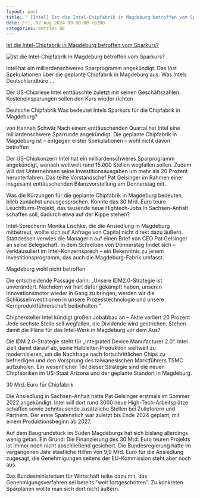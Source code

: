 ```yaml
---
layout: post
title: " [Intel] Ist die Intel-Chipfabrik in Magdeburg betroffen vom Sparkurs?"
date: Fri, 02 Aug 2024 09:00:00 +0200
categories: entries DE
---
```

[Ist die Intel-Chipfabrik in Magdeburg betroffen vom Sparkurs?](https://www.capital.de/wirtschaft-politik/ist-die-intel-chipfabrik-in-magdeburg-betroffen-vom-sparkurs--34942120.html)

![Ist die Intel-Chipfabrik in Magdeburg betroffen vom Sparkurs?](https://image.capital.de/34942228/t/tN/v2/w1440/r1.7778/-/intel-logo-blau.jpg)

Intel hat ein milliardenschweres Sparprogramm angekündigt. Das löst Spekulationen über die geplante Chipfabrik in Magdeburg aus. Was Intels Deutschlandbüro ...

Der US-Chipriese Intel enttäuschte zuletzt mit seinen Geschäftszahlen. Kosteneinsparungen sollen den Kurs wieder richten

Deutsche Chipfabrik Was bedeutet Intels Sparkurs für die Chipfabrik in Magdeburg?

von Hannah Schwär Nach einem enttäuschenden Quartal hat Intel eine milliardenschwere Sparrunde angekündigt. Die geplante Chipfabrik in Magdeburg ist – entgegen erster Spekulationen – wohl nicht davon betroffen

Der US-Chipkonzern Intel hat ein milliardenschweres Sparprogramm angekündigt, wonach weltweit rund 15.000 Stellen wegfallen sollen. Zudem will das Unternehmen seine Investitionsausgaben um mehr als 20 Prozent herunterfahren. Das teilte Vorstandschef Pat Gelsinger im Rahmen einer insgesamt enttäuschenden Bilanzvorstellung am Donnerstag mit.

Was die Kürzungen für die geplante Chipfabrik in Magdeburg bedeuten, blieb zunächst unausgesprochen. Könnte das 30 Mrd. Euro teure Leuchtturm-Projekt, das tausende neue Hightech-Jobs in Sachsen-Anhalt schaffen soll, dadurch etwa auf der Kippe stehen?

Intel-Sprecherin Monika Lischke, die die Ansiedlung in Magdeburg mitbetreut, wollte sich auf Anfrage von Capital nicht direkt dazu äußern. Stattdessen verwies die Managerin auf einen Brief von CEO Pat Gelsinger an seine Belegschaft. In dem Schreiben von Donnerstag findet sich – verklausuliert im Intel-Konzernsprech – ein Bekenntnis zu jenem Investitionsprogramm, das auch die Magdeburg-Fabrik umfasst.

Magdeburg wohl nicht betroffen

Die entscheidende Passage darin: „Unsere IDM2.0-Strategie ist unverändert. Nachdem wir hart dafür gekämpft haben, unseren Innovationsmotor wieder in Gang zu bringen, werden wir die Schlüsselinvestitionen in unsere Prozesstechnologie und unsere Kernproduktführerschaft beibehalten.“

Chiphersteller Intel kündigt großen Jobabbau an – Aktie verliert 20 Prozent Jede sechste Stelle soll wegfallen, die Dividende wird gestrichen. Stehen damit die Pläne für das Intel-Werk in Magdeburg vor dem Aus?

Die IDM 2.0-Strategie steht für „Integrated Device Manufacturer 2.0“. Intel zielt damit darauf ab, seine Halbleiter-Produktion weltweit zu modernisieren, um die Nachfrage nach fortschrittlichen Chips zu befriedigen und den Vorsprung des taiwanesischen Marktführers TSMC aufzuholen. Ein wesentlicher Teil dieser Strategie sind die neuen Chipfabriken im US-Staat Arizona und der geplante Standort in Magdeburg.

30 Mrd. Euro für Chipfabrik

Die Ansiedlung in Sachsen-Anhalt hatte Pat Gelsinger erstmals im Sommer 2022 angekündigt. Intel will dort rund 3000 neue High-Tech-Arbeitsplätze schaffen sowie zehntausende zusätzliche Stellen bei Zulieferern und Partnern. Der erste Spatenstich war zuletzt bis Ende 2024 geplant, mit einem Produktionsbeginn ab 2027.

Auf dem Baugrundstück im Süden Magdeburgs hat sich bislang allerdings wenig getan. Ein Grund: Die Finanzierung des 30 Mrd. Euro teuren Projekts ist immer noch nicht abschließend gesichert. Die Bundesregierung hatte im vergangenen Jahr staatliche Hilfen von 9,9 Mrd. Euro für die Ansiedlung zugesagt, die Genehmigungen seitens der EU-Kommission steht aber noch aus.

Das Bundesministerium für Wirtschaft teilte dazu mit, das Genehmigungsverfahren sei bereits "weit fortgeschritten". Zu konkreten Sparplänen wollte man sich dort nicht äußern.

